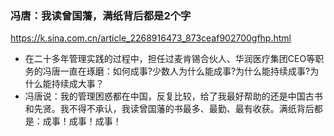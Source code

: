 ### 冯唐：我读曾国藩，满纸背后都是2个字
https://k.sina.com.cn/article_2268916473_873ceaf902700gfhp.html
- 在二十多年管理实践的过程中，担任过麦肯锡合伙人、华润医疗集团CEO等职务的冯唐一直在琢磨：如何成事?少数人为什么能成事?为什么能持续成事?为什么能持续成大事？
- 冯唐说：我的管理困惑都在中国，反复比较，给了我最好帮助的还是中国古书和先贤。我不得不承认，我读曾国藩的书最多、最勤、最有收获。满纸背后都是：成事！成事！成事！